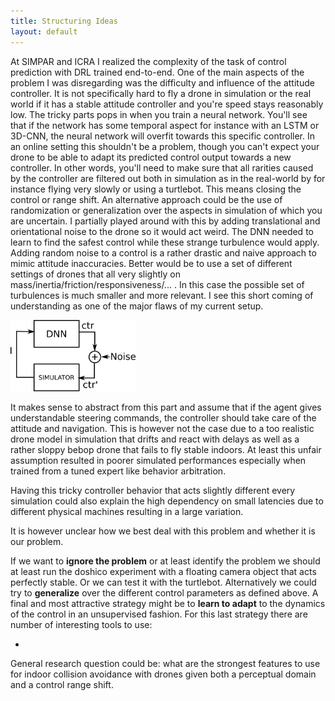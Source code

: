 ```yaml
---
title: Structuring Ideas
layout: default
---
```


At SIMPAR and ICRA I realized the complexity of the task of control prediction with DRL trained end-to-end. 
One of the main aspects of the problem I was disregarding was the difficulty and influence of the attitude controller.
It is not specifically hard to fly a drone in simulation or the real world if it has a stable attitude controller and you're speed stays reasonably low.
The tricky parts pops in when you train a neural network. 
You'll see that if the network has some temporal aspect for instance with an LSTM or 3D-CNN, the neural network will overfit towards this specific controller. 
In an online setting this shouldn't be a problem, though you can't expect your drone to be able to adapt its predicted control output towards a new controller.
In other words, you'll need to make sure that all rarities caused by the controller are filtered out both in simulation as in the real-world by for instance flying very slowly or using a turtlebot.
This means closing the control or range shift.
An alternative approach could be the use of randomization or generalization over the aspects in simulation of which you are uncertain. 
I partially played around with this by adding translational and orientational noise to the drone so it would act weird. 
The DNN needed to learn to find the safest control while these strange turbulence would apply.
Adding random noise to a control is a rather drastic and naive approach to mimic attitude inaccuracies. Better would be to use a set of different settings of drones that all very slightly on mass/inertia/friction/responsiveness/... . In this case the possible set of turbulences is much smaller and more relevant. 
I see this short coming of understanding as one of the major flaws of my current setup.

<img src="/imgs/18-05-25_noisy_control.png" alt="Naive incremental noise adding" style="width: 200px;"/>

<!-- ![Naive incremental noise adding]({{ "/imgs/18-05-25_noisy_control.png"|absolute_url}} =250x) -->

It makes sense to abstract from this part and assume that if the agent gives understandable steering commands, the controller should take care of the attitude and navigation.
This is however not the case due to a too realistic drone model in simulation that drifts and react with delays as well as a rather sloppy bebop drone that fails to fly stable indoors.
At least this unfair assumption resulted in poorer simulated performances especially when trained from a tuned expert like behavior arbitration.

Having this tricky controller behavior that acts slightly different every simulation could also explain the high dependency on small latencies due to different physical machines resulting in a large variation.

It is however unclear how we best deal with this problem and whether it is our problem. 

If we want to **ignore the problem** or at least identify the problem we should at least run the doshico experiment with a floating camera object that acts perfectly stable. Or we can test it with the turtlebot. 
Alternatively we could try to **generalize** over the different control parameters as defined above.
A final and most attractive strategy might be to **learn to adapt** to the dynamics of the control in an unsupervised fashion. For this last strategy there are number of interesting tools to use:

* 










General research question could be: what are the strongest features to use for indoor collision avoidance with drones given both a perceptual domain and a control range shift. 


